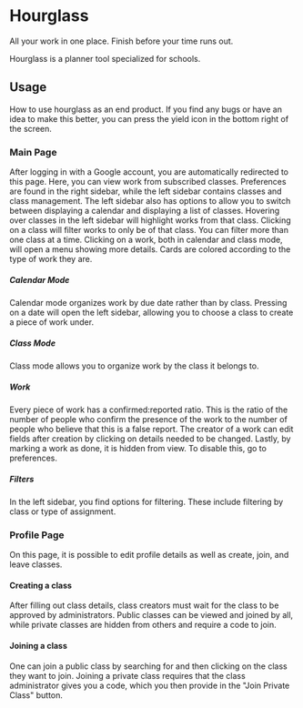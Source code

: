 # Hourglass
All your work in one place. Finish before your time runs out.

Hourglass is a planner tool specialized for schools.
## Usage
How to use hourglass as an end product.
If you find any bugs or have an idea to make this better, you can press the yield icon in the bottom right of the screen. 
### Main Page
After logging in with a Google account, you are automatically redirected to this page. Here, you can view work from subscribed classes. Preferences are found in the right sidebar, while the left sidebar contains classes and class management. The left sidebar also has options to allow you to switch between displaying a calendar and displaying a list of classes. Hovering over classes in the left sidebar will highlight works from that class. Clicking on a class will filter works to only be of that class. You can filter more than one class at a time. Clicking on a work, both in calendar and class mode, will open a menu showing more details. Cards are colored according to the type of work they are.
##### Calendar Mode
Calendar mode organizes work by due date rather than by class. Pressing on a date will open the left sidebar, allowing you to choose a class to create a piece of work under.
##### Class Mode
Class mode allows you to organize work by the class it belongs to.
##### Work
Every piece of work has a confirmed:reported ratio. This is the ratio of the number of people who confirm the presence of the work to the number of people who believe that this is a false report. The creator of a work can edit fields after creation by clicking on details needed to be changed. Lastly, by marking a work as done, it is hidden from view. To disable this, go to preferences.
##### Filters
In the left sidebar, you find options for filtering. These include filtering by class or type of assignment.
### Profile Page
On this page, it is possible to edit profile details as well as create, join, and leave classes.
#### Creating a class
After filling out class details, class creators must wait for the class to be approved by administrators. Public classes can be viewed and joined by all, while private classes are hidden from others and require a code to join.
#### Joining a class
One can join a public class by searching for and then clicking on the class they want to join. Joining a private class requires that the class administrator gives you a code, which you then provide in the "Join Private Class" button.

